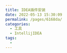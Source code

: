 ```yaml
---
title: IDEA插件安装
date: 2022-05-13 15:30:09
permalink: /pages/6168da/
categories:
  - 工具
  - IntellijIDEA
tags:
  - 
---
```



